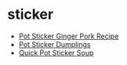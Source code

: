 # sticker

 * [Pot Sticker Ginger Pork Recipe](../index/p/pot-sticker-ginger-pork-recipe.json)
 * [Pot Sticker Dumplings](../index/p/pot-sticker-dumplings.json)
 * [Quick Pot Sticker Soup](../index/q/quick-pot-sticker-soup.json)
